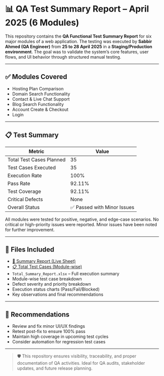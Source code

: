 # 📊 QA Test Summary Report – April 2025 (6 Modules)

This repository contains the **QA Functional Test Summary Report** for six major modules of a web application. 
The testing was executed by **Sabbir Ahmed (QA Engineer)** from **25 to 28 April 2025** in a **Staging/Production environment**. 
The goal was to validate the system’s core features, user flows, and UI behavior through structured manual testing.

---

## ✅ Modules Covered

- Hosting Plan Comparison  
- Domain Search Functionality  
- Contact & Live Chat Support  
- Blog Search Functionality  
- Account Create & Checkout  
- Login

---

## 📋 Test Summary

| Metric                     | Value        |
|---------------------------|--------------|
| Total Test Cases Planned  | 35           |
| Test Cases Executed       | 35           |
| Execution Rate            | 100%         |
| Pass Rate                 | 92.11%       |
| Test Coverage             | 92.11%       |
| Critical Defects          | None         |
| Overall Status            | ✅ Passed with Minor Issues |

All modules were tested for positive, negative, and edge-case scenarios. No critical or high-priority issues were reported. Minor issues have been noted for further improvement.

---

## 🧾 Files Included

- [📄 Summary Report (Live Sheet)](https://docs.google.com/spreadsheets/d/1IWrr4AMgcLZ9vyUpSmThh-GWT9T6YImvQPO_ZY99Vas/edit?gid=2141437029#gid=2141437029)  
- [📋 Total Test Cases (Module-wise)](https://docs.google.com/spreadsheets/d/1IWrr4AMgcLZ9vyUpSmThh-GWT9T6YImvQPO_ZY99Vas/edit?gid=0#gid=0)  
- `Total_Summary_Report.xlsx` – Full execution summary  
- Module-wise test case breakdown  
- Defect severity and priority breakdown  
- Execution status charts (Pass/Fail/Blocked)  
- Key observations and final recommendations  

---

## 🔄 Recommendations

- Review and fix minor UI/UX findings  
- Retest post-fix to ensure 100% pass  
- Maintain high coverage in upcoming test cycles  
- Consider automation for regression test cases  

---

> 🛡️ This repository ensures visibility, traceability, and proper documentation of QA activities. Ideal for QA audits, stakeholder updates, and future release planning.
